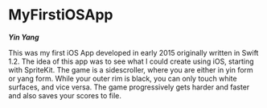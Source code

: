 # MyFirstiOSApp

***Yin Yang***

This was my first iOS App developed in early 2015 originally written in Swift 1.2. The idea of this app was to see what I could create using iOS, starting with SpriteKit.
The game is a sidescroller, where you are either in yin form or yang form. While your outer rim is black, you can only touch white surfaces, and vice versa.
The game progressively gets harder and faster and also saves your scores to file.
